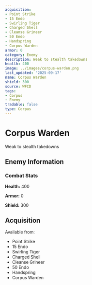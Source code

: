 ```yaml
---
acquisition:
- Point Strike
- 15 Endo
- Swirling Tiger
- Charged Shell
- Cleanse Grineer
- 50 Endo
- Handspring
- Corpus Warden
armor: 0
category: Enemy
description: Weak to stealth takedowns
health: 400
image: ../images/corpus-warden.png
last_updated: '2025-09-17'
name: Corpus Warden
shield: 300
source: WFCD
tags:
- Corpus
- Enemy
tradable: false
type: Corpus
---
```


# Corpus Warden

Weak to stealth takedowns

## Enemy Information

### Combat Stats

**Health:** 400

**Armor:** 0

**Shield:** 300

## Acquisition

Available from:
- Point Strike
- 15 Endo
- Swirling Tiger
- Charged Shell
- Cleanse Grineer
- 50 Endo
- Handspring
- Corpus Warden

